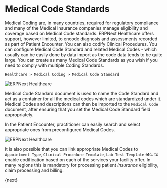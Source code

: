 <!-- add-breadcrumbs -->
# Medical Code Standards
Medical Coding are, in many countries, required for regulatory compliance and many of the Medical Insurance companies manage eligibility and coverage based on Medical Code standards. ERPNext Healthcare offers support, however limited, to encode diagnosis and assessments recorded as part of Patient Encounter. You can also codify Clinical Procedures. You can configure Medical Code Standard and related Medical Codes - which usually can be easily done by data import as the code data tends to be quite large. You can create as many Medical Code Standards as you wish if you need to comply with multiple Coding Standards.

`Healthcare > Medical Coding > Medical Code Standard`

<img class="screenshot" alt="ERPNext Healthcare" src="{{docs_base_url}}/assets/img/healthcare/medical_code_1.png">

Medical Code Standard document is used to name the Code Standard and act as a container for all the medical codes which are standardized under it. Medical Codes and descriptions can then be imported to the `Medical Code` document, after ensuring that you set the Medical Code Standard field appropriately.

In the Patient Encounter, practitioner can easily search and select appropriate ones from preconfigured Medical Codes.

<img class="screenshot" alt="ERPNext Healthcare" src="{{docs_base_url}}/assets/img/healthcare/encounter_4.png">

It is also possible that you can link appropriate Medical Codes to `Appointment Type`, `Clinical Procedure Template`, `Lab Test Template` etc. to enable codification based on each of the services your facility offer. In many regions this is mandatory for processing patient _Insurance_ eligibility, claim processing and billing.

{next}
